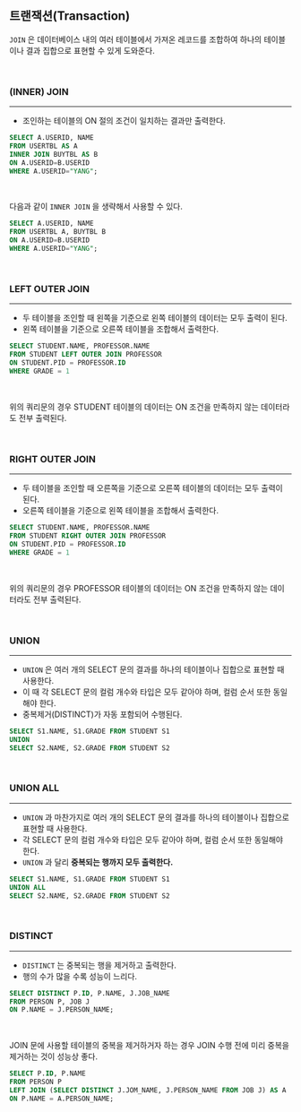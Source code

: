 
## 트랜잭션(Transaction)

`JOIN` 은 데이터베이스 내의 여러 테이블에서 가져온 레코드를 조합하여 하나의 테이블이나 결과 집합으로 표현할 수 있게 도와준다.


<br>

### (INNER) JOIN
---

- 조인하는 테이블의 ON 절의 조건이 일치하는 결과만 출력한다.

```sql
SELECT A.USERID, NAME 
FROM USERTBL AS A
INNER JOIN BUYTBL AS B 
ON A.USERID=B.USERID 
WHERE A.USERID="YANG";
```

<br>

다음과 같이 `INNER JOIN` 을 생략해서 사용할 수 있다.

```sql
SELECT A.USERID, NAME 
FROM USERTBL A, BUYTBL B 
ON A.USERID=B.USERID 
WHERE A.USERID="YANG";
```

<br>

### LEFT OUTER JOIN
---

- 두 테이블을 조인할 때 왼쪽을 기준으로 왼쪽 테이블의 데이터는 모두 출력이 된다.
- 왼쪽 테이블을 기준으로 오른쪽 테이블을 조합해서 출력한다.

```sql
SELECT STUDENT.NAME, PROFESSOR.NAME 
FROM STUDENT LEFT OUTER JOIN PROFESSOR 
ON STUDENT.PID = PROFESSOR.ID 
WHERE GRADE = 1
```

<br>

위의 쿼리문의 경우 STUDENT 테이블의 데이터는 ON 조건을 만족하지 않는 데이터라도 전부 출력된다.

<br>

### RIGHT OUTER JOIN
---

- 두 테이블을 조인할 때 오른쪽을 기준으로 오른쪽 테이블의 데이터는 모두 출력이 된다.
- 오른쪽 테이블을 기준으로 왼쪽 테이블을 조합해서 출력한다.

```sql
SELECT STUDENT.NAME, PROFESSOR.NAME 
FROM STUDENT RIGHT OUTER JOIN PROFESSOR 
ON STUDENT.PID = PROFESSOR.ID 
WHERE GRADE = 1
```

<br>

위의 쿼리문의 경우 PROFESSOR 테이블의 데이터는 ON 조건을 만족하지 않는 데이터라도 전부 출력된다.

<br>

### UNION
---

- `UNION` 은 여러 개의 SELECT 문의 결과를 하나의 테이블이나 집합으로 표현할 때 사용한다.
- 이 때 각 SELECT 문의 컬럼 개수와 타입은 모두 같아야 하며, 컬럼 순서 또한 동일해야 한다.
- 중복제거(DISTINCT)가 자동 포함되어 수행된다.

```sql
SELECT S1.NAME, S1.GRADE FROM STUDENT S1
UNION
SELECT S2.NAME, S2.GRADE FROM STUDENT S2
```

<br>

### UNION ALL
---

- `UNION` 과 마찬가지로 여러 개의 SELECT 문의 결과를 하나의 테이블이나 집합으로 표현할 때 사용한다.
- 각 SELECT 문의 컬럼 개수와 타입은 모두 같아야 하며, 컬럼 순서 또한 동일해야 한다.
- `UNION` 과 달리 <strong>중복되는 행까지 모두 출력한다.</strong>
  
```sql
SELECT S1.NAME, S1.GRADE FROM STUDENT S1
UNION ALL
SELECT S2.NAME, S2.GRADE FROM STUDENT S2
```

<br>

### DISTINCT
---

- `DISTINCT` 는 중복되는 행을 제거하고 출력한다.
- 행의 수가 많을 수록 성능이 느리다.

```sql
SELECT DISTINCT P.ID, P.NAME, J.JOB_NAME 
FROM PERSON P, JOB J
ON P.NAME = J.PERSON_NAME;
```

<br>

JOIN 문에 사용할 테이블의 중복을 제거하거자 하는 경우 JOIN 수행 전에 미리 중복을 제거하는 것이 성능상 좋다.

```sql
SELECT P.ID, P.NAME
FROM PERSON P
LEFT JOIN (SELECT DISTINCT J.JOM_NAME, J.PERSON_NAME FROM JOB J) AS A
ON P.NAME = A.PERSON_NAME;
```